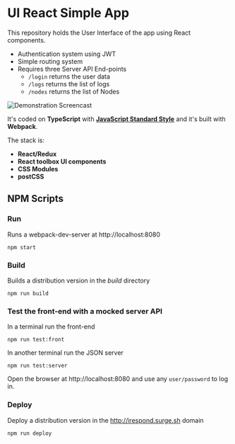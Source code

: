 UI React Simple App
===============

This repository holds the User Interface of the app using React components.

 - Authentication system using JWT
 - Simple routing system
 - Requires three Server API End-points
   - `/login` returns the user data
   - `/logs` returns the list of logs
   - `/nodes` returns the list of Nodes

![Demonstration Screencast](http://recordit.co/Y1ie0o56AO.gif)

It's coded on **TypeScript** with **[JavaScript Standard Style](https://standardjs.com/)** and it's built with **Webpack**.

The stack is:
  - **React/Redux**
  - **React toolbox UI components**
  - **CSS Modules**
  - **postCSS**

## NPM Scripts

### Run

Runs a webpack-dev-server at http://localhost:8080

    npm start

### Build

Builds a distribution version in the *build* directory

    npm run build

### Test the front-end with a mocked server API

In a terminal run the front-end

    npm run test:front

In another terminal run the JSON server

    npm run test:server

Open the browser at http://localhost:8080 and use any `user/password` to log in.

### Deploy

Deploy a distribution version in the http://irespond.surge.sh domain

    npm run deploy

